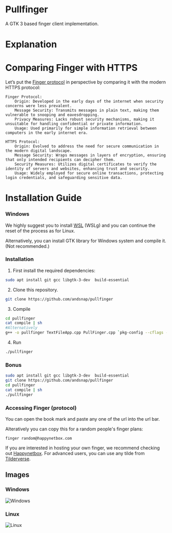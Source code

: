 # Pullfinger

A GTK 3 based finger client implementation.

# Explanation

# Comparing Finger with HTTPS

Let’s put the [Finger protocol](https://en.wikipedia.org/wiki/Finger_(protocol)) in perspective by comparing it with the modern HTTPS protocol:

    Finger Protocol:
        Origin: Developed in the early days of the internet when security concerns were less prevalent.
        Message Security: Transmits messages in plain text, making them vulnerable to snooping and eavesdropping.
        Privacy Measures: Lacks robust security mechanisms, making it unsuitable for handling confidential or private information.
        Usage: Used primarily for simple information retrieval between computers in the early internet era.

    HTTPS Protocol:
        Origin: Evolved to address the need for secure communication in the modern digital landscape.
        Message Security: Wraps messages in layers of encryption, ensuring that only intended recipients can decipher them.
        Security Measures: Utilizes digital certificates to verify the identity of servers and websites, enhancing trust and security.
        Usage: Widely employed for secure online transactions, protecting login credentials, and safeguarding sensitive data.

# Installation Guide

### Windows

We highly suggest you to install [WSL](https://learn.microsoft.com/en-us/windows/wsl/install) (WSLg) and you can continue the reset of the process as for Linux.

Alternatively, you can install GTK library for Windows system and compile it. (Not recommended.)

### Installation

1. First install the required dependencies:
```bash
sudo apt install git gcc libgtk-3-dev  build-essential
```
2. Clone this repository.
```bash
git clone https://github.com/andsnap/pullfinger
```

3. Compile

```bash
cd pullfinger
cat compile | sh
#Alternatively 
g++ -o pullfinger TextFileApp.cpp PullFinger.cpp `pkg-config --cflags --libs gtk+-3.0`
```
4. Run
```bash
./pullfinger
```
### Bonus
```bash
sudo apt install git gcc libgtk-3-dev  build-essential
git clone https://github.com/andsnap/pullfinger
cd pullfinger
cat compile | sh
./pullfinger
```

### Accessing Finger (protocol)
You can open the book mark and paste any one of the url into the url bar.

Alteratively you can copy this for a random people's finger plans:
```
finger random@happynetbox.com
```

If you are interested in hosting your own finger, we recommend checking out [Happynetbox](https://happynetbox.com/).
For advanced users, you can use any tilde from [Tilderverse](https://tildeverse.org).

## Images

### Windows
![Windows](https://github.com/Payre/pullfinger/assets/41021614/1d30d277-fa83-43eb-8caa-aff0a07d3991)

### Linux
![Linux](https://github.com/Payre/pullfinger/assets/41021614/6f0b08e2-e98f-4124-8e68-230f29e7deac)



